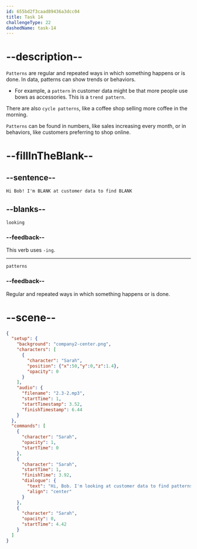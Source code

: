 ```yaml
---
id: 655bd2f3caad89436a3dcc04
title: Task 14
challengeType: 22
dashedName: task-14
---
```


<!-- (Audio) Sarah: Hi Bob! I'm looking at customer data to find patterns -->

# --description--

`Patterns` are regular and repeated ways in which something happens or is done. In data, patterns can show trends or behaviors. 

- For example, a `pattern` in customer data might be that more people use bows as accessories. This is a `trend pattern`.

There are also `cycle patterns`, like a coffee shop selling more coffee in the morning. 

`Patterns` can be found in numbers, like sales increasing every month, or in behaviors, like customers preferring to shop online.

# --fillInTheBlank--

## --sentence--

`Hi Bob! I'm BLANK at customer data to find BLANK`

## --blanks--

`looking`

### --feedback--

This verb uses `-ing`.

---

`patterns`

### --feedback--

Regular and repeated ways in which something happens or is done.

# --scene--

```json
{
  "setup": {
    "background": "company2-center.png",
    "characters": [
      {
        "character": "Sarah",
        "position": {"x":50,"y":0,"z":1.4},
        "opacity": 0
      }
    ],
    "audio": {
      "filename": "2.3-2.mp3",
      "startTime": 1,
      "startTimestamp": 3.52,
      "finishTimestamp": 6.44
    }
  },
  "commands": [
    {
      "character": "Sarah",
      "opacity": 1,
      "startTime": 0
    },
    {
      "character": "Sarah",
      "startTime": 1,
      "finishTime": 3.92,
      "dialogue": {
        "text": "Hi, Bob. I'm looking at customer data to find patterns.",
        "align": "center"
      }
    },
    {
      "character": "Sarah",
      "opacity": 0,
      "startTime": 4.42
    }
  ]
}
```
